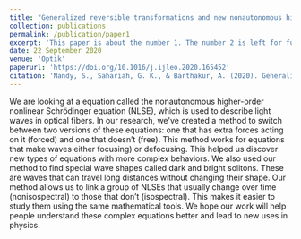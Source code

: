 ```yaml
---
title: "Generalized reversible transformations and new nonautonomous higher order Nonlinear Schrödinger equation"
collection: publications
permalink: /publication/paper1
excerpt: 'This paper is about the number 1. The number 2 is left for future work.'
date: 22 September 2020
venue: 'Optik'
paperurl: 'https://doi.org/10.1016/j.ijleo.2020.165452'
citation: 'Nandy, S., Sahariah, G. K., & Barthakur, A. (2020). Generalized reversible transformations and new nonautonomous higher order Nonlinear Schrödinger equation. Optik, 223, 165452. https://doi.org/10.1016/j.ijleo.2020.165452'
---
```


We are looking at a equation called the nonautonomous higher-order nonlinear Schrödinger equation (NLSE), which is used to describe light waves in optical fibers. In our research, we've created a method to switch between two versions of these equations: one that has extra forces acting on it (forced) and one that doesn’t (free). This method works for equations that make waves either focusing) or defocusing.  This helped us discover new types of equations with more complex behaviors. We also used our method to find special wave shapes called dark and bright solitons. These are waves that can travel long distances without changing their shape. Our method allows us to link a group of NLSEs that usually change over time (nonisospectral) to those that don’t (isospectral). This makes it easier to study them using the same mathematical tools. We hope our work will help people understand these complex equations better and lead to new uses in physics.
